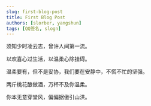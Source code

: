 ```yaml
---
slug: first-blog-post
title: First Blog Post
authors: [slorber, yangshun]
tags: [QQ签名, slogn]
---
```

须知少时凌云志，曾许人间第一流。

以欢喜心过生活，以温柔心除挂碍。

<!-- truncate -->

温柔要有，但不是妥协，我们要在安静中，不慌不忙的坚强。

两斤桃花酿做酒，万杯不及你温柔。

你本无意穿堂风，偏偏据傲引山洪。
